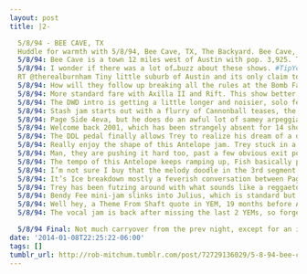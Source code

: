 ```yaml
---
layout: post
title: |2-

  5/8/94 - BEE CAVE, TX
  Huddle for warmth with 5/8/94, Bee Cave, TX, The Backyard. Bee Cave, TX? That can’t be real, right? http://www.phishtracks.com/shows/1994-05-08/ …
  5/8/94: Bee Cave is a town 12 miles west of Austin with pop. 3,925. They couldn’t find a venue in Austin?
  5/8/94: I wonder if there was a lot of…buzz about these shows. #TipYourWaitress
  RT ‏@therealburnham Tiny little suburb of Austin and its only claim to fame is the Backyard. Also, the Backyard is one of the worst venues ever.
  5/8/94: How will they follow up breaking all the rules at the Bomb Factory? With a Jim > Foam opener, of course.
  5/8/94: More standard fare with Axilla II and Rift. This show better pick up, or you’re gonna hear a lot more bee puns.
  5/8/94: The DWD intro is getting a little longer and noisier, solo feels vaguely Auld Lang Syne-y to these January ears.
  5/8/94: Stash jam starts out with a flurry of Cannonball teases, the first nod to last night, then stays on track save a couple DEG-y parts.
  5/8/94: Page Side 4eva, but he does do an awful lot of samey arpeggiated runs in these early 94 Coil solos. Teases the end of BBJ here.
  5/8/94: Welcome back 2001, which has been strangely absent for 14 shows — the longest gap it will ever see (though it’s currently at 8).
  5/8/94: The DDL pedal finally allows Trey to realize his dream of a duet with himself in the Antelope intro.
  5/8/94: Really enjoy the shape of this Antelope jam. Trey stuck in a locked groove, melodies bubbling up from Mike, stop-starts.
  5/8/94: Man, they are pushing it hard too, past a few obvious exit points. Guess a little Bomb Factory magic did carry over after all.
  5/8/94: The tempo of this Antelope keeps ramping up, Fish basically punk rock status by the time the 2nd segment finally breaks.
  5/8/94: I’m not sure I buy that the melody doodle in the 3rd segment of Antelope is “Mystery Achievement,” but it’s nice, whatever it is.
  5/8/94: It’s Ice breakdown mostly a feverish conversation between Page piano and Trey wah, with a brief flash of Magilla.
  5/8/94: Trey has been futzing around with what sounds like a reggaeton air horn, at the end of Antelope and throughout Fee.
  5/8/94: Bendy Fee mini-jam slinks into Julius, which is standard but for a brief Buried Alive lick near the end of the solo.
  5/8/94: Well hey, a Theme From Shaft quote in YEM, 19 months before Albany! Not nearly as transcendent a version, but pretty chillaxed.
  5/8/94: The vocal jam is back after missing the last 2 YEMs, so forget that rumor I was trying to start. It even segues into Halley’s.

  5/8/94 Final: Not much carryover from the prev night, except for an insane Antelope & a patient YEM. Two steps forward, 3/4s of a step back.
date: '2014-01-08T22:25:22-06:00'
tags: []
tumblr_url: http://rob-mitchum.tumblr.com/post/72729136029/5-8-94-bee-cave-tx-huddle-for-warmth-with
---
```

